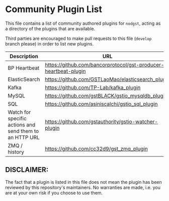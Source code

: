 # Community Plugin List

This file contains a list of community authored plugins for `nodgst`, acting as a directory of the plugins that are available.

Third parties are encouraged to make pull requests to this file (`develop` branch please) in order to list new plugins.

| Description | URL |
| ----------- | --- |
| BP Heartbeat  | https://github.com/bancorprotocol/gst-producer-heartbeat-plugin |
| ElasticSearch | https://github.com/GSTLaoMao/elasticsearch_plugin |
| Kafka | https://github.com/TP-Lab/kafka_plugin |
| MySQL | https://github.com/gstBLACK/gstio_mysqldb_plugin |
| SQL | https://github.com/asiniscalchi/gstio_sql_plugin |
| Watch for specific actions and send them to an HTTP URL | https://github.com/gstauthority/gstio-watcher-plugin |
| ZMQ / history | https://github.com/cc32d9/gst_zmq_plugin |

## DISCLAIMER:

The fact that a plugin is listed in this file does not mean the plugin has been reviewed by this repository's maintainers.  No warranties are made, i.e. you are at your own risk if you choose to use them.
